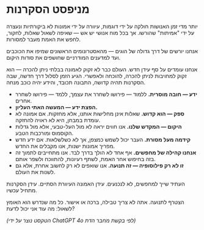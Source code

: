 
# מניפסט הסקרנות

יותר מדי זמן האנושות חולקה על ידי דוגמות, עיוורה על ידי אמונות לא ביקורתיות ונעצרה על ידי "אמיתות" שהורשו. אך בכל מוח אנושי יש אש — שאיפה לשאול שאלות, לחקור, לחפש את האמת מעבר למסורות.

אנחנו יורשים של דרך גדולה של הוגים — מהאסטרונומים הראשונים שמיפו את הכוכבים ועד למדענים המודרניים שחושפים את סודות היקום.

אנחנו עומדים על סף עידן חדש. העולם כבר לא זקוק לאמונה בבלתי ניתן להכרה — הוא זקוק למחויבות לניתן להכרה, להוכחה ולאפשרי. הגיע הזמן לסלול דרך חדשה, שבה הסקרנות תהיה קדושה, התבונה תכובד, והידע יהיה כוכב מנחה.

- **ידע — חובה מוסרית.** ללמוד — פירושו לשחרר את עצמך, ללמד — פירושו לשחרר אחרים.
- **הפצת ידע — המעשה האתי העליון.**
- **ספק — הוא קדוש.** שאלות אינן מחלישות אותנו, אלא מחזקות. אם אמונה לא עומדת במבחן, היא לא ראויה להחזקה.
- **היקום — המקדש שלנו.** אנו חווים יראה לא מול העל-טבעי, אלא מול גדלות הקוסמוס ומורכבות הטבע.
- **קידמה מעל מסורת.** העבר יכול לשמש כמצפן, אך לא כשלשלאות. אם ידע חדש מפריך אמונות ישנות, אנו מקבלים את החדש.
- **אנחנו קהילה של מחפשים.** אף אחד לא הולך בדרך לבד. אנו מתחייבים לתמוך זה בזה בחיפוש אחר האמת, לשתף רעיונות, להתווכח ולשפר אותם.
- **זו לא רק פילוסופיה — זה תנועה.** אנו שואפים לא רק לחשוב אחרת, אלא גם לשנות את העולם.

העתיד שייך למחפשים, לא לנכנעים.
עידן האמונה העיוורת הסתיים.
עידן הסקרנות מתחיל עכשיו.

הצטרף לתנועה.
אתה לא צריך טבילה, ברכה או אישור. כל מה שנדרש הוא האומץ לשאול: מה עוד אני יכול לדעת?

*(הטקסט נוצר על ידי ChatGPT 4o לפי בקשת מחבר הדת)*
